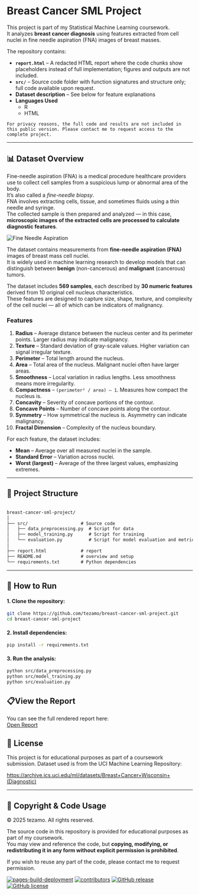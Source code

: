 # Breast Cancer SML Project

This project is part of my Statistical Machine Learning coursework.  
It analyzes **breast cancer diagnosis** using features extracted from cell nuclei in fine needle aspiration (FNA) images of breast masses.

The repository contains:
- **`report.html`** – A redacted HTML report where the code chunks show placeholders instead of full implementation; figures and outputs are not included.
- **`src/`** – Source code folder with function signatures and structure only; full code available upon request.
- **Dataset description** – See below for feature explanations
- **Languages Used**
  - R
  - HTML

```
For privacy reasons, the full code and results are not included in this public version. Please contact me to request access to the complete project.
````
---

## 📊 Dataset Overview

Fine-needle aspiration (FNA) is a medical procedure healthcare providers use to collect cell samples from a suspicious lump or abnormal area of the body.  
It’s also called a *fine-needle biopsy*.  
FNA involves extracting cells, tissue, and sometimes fluids using a thin needle and syringe.  
The collected sample is then prepared and analyzed — in this case, **microscopic images of the extracted cells are processed to calculate diagnostic features**.

![Fine Needle Aspiration](images/fna.jpg)

The dataset contains measurements from **fine-needle aspiration (FNA)** images of breast mass cell nuclei.  
It is widely used in machine learning research to develop models that can distinguish between **benign** (non-cancerous) and **malignant** (cancerous) tumors.  

The dataset includes **569 samples**, each described by **30 numeric features** derived from 10 original cell nucleus characteristics.  
These features are designed to capture size, shape, texture, and complexity of the cell nuclei — all of which can be indicators of malignancy.



### Features

1. **Radius** – Average distance between the nucleus center and its perimeter points. Larger radius may indicate malignancy.
2. **Texture** – Standard deviation of gray-scale values. Higher variation can signal irregular texture.
3. **Perimeter** – Total length around the nucleus.
4. **Area** – Total area of the nucleus. Malignant nuclei often have larger areas.
5. **Smoothness** – Local variation in radius lengths. Less smoothness means more irregularity.
6. **Compactness** – `(perimeter² / area) – 1`. Measures how compact the nucleus is.
7. **Concavity** – Severity of concave portions of the contour.
8. **Concave Points** – Number of concave points along the contour.
9. **Symmetry** – How symmetrical the nucleus is. Asymmetry can indicate malignancy.
10. **Fractal Dimension** – Complexity of the nucleus boundary.

For each feature, the dataset includes:
- **Mean** – Average over all measured nuclei in the sample.
- **Standard Error** – Variation across nuclei.
- **Worst (largest)** – Average of the three largest values, emphasizing extremes.

---

## 📂 Project Structure

```markdown

breast-cancer-sml-project/
│
├── src/                    # Source code 
│   ├── data_preprocessing.py  # Script for data 
│   ├── model_training.py      # Script for training
│   └── evaluation.py          # Script for model evaluation and metrics
│
├── report.html             # report 
├── README.md               # overview and setup
└── requirements.txt        # Python dependencies 

```
---

## 🚀 How to Run


#### 1. Clone the repository:

   ```bash
   git clone https://github.com/tezamo/breast-cancer-sml-project.git
   cd breast-cancer-sml-project
   ```


#### 2. Install dependencies:
   ```bash
   pip install -r requirements.txt
   ```

#### 3. Run the analysis:
   ``` bash
  python src/data_preprocessing.py
  python src/model_training.py
  python src/evaluation.py
   ```

## 📋View the Report

You can see the full rendered report here:  
[Open Report](https://tezamo.github.io/breast-cancer-sml-project/report.html)


## 📜 License
This project is for educational purposes as part of a coursework submission.
Dataset used is from the UCI Machine Learning Repository:  

https://archive.ics.uci.edu/ml/datasets/Breast+Cancer+Wisconsin+(Diagnostic)

---

## 📌 Copyright & Code Usage

© 2025 tezamo. All rights reserved.  

The source code in this repository is provided for educational purposes as part of my coursework.  
You may view and reference the code, but **copying, modifying, or redistributing it in any form without explicit permission is prohibited**.  

If you wish to reuse any part of the code, please contact me to request permission.


[![pages-build-deployment](https://github.com/tezamo/breast-cancer-sml-project/actions/workflows/pages/pages-build-deployment/badge.svg)](https://github.com/tezamo/breast-cancer-sml-project/actions/workflows/pages/pages-build-deployment)
[![contributors](https://img.shields.io/github/contributors/tezamo/breast-cancer-sml-project.svg)](https://github.com/tezamo/breast-cancer-sml-project/graphs/contributors)
[![GitHub release](https://img.shields.io/github/v/release/tezamo/breast-cancer-sml-project.svg)](https://GitHub.com/tezamo/breast-cancer-sml-project/releases/)
[![GitHub license](https://img.shields.io/github/license/tezamo/breast-cancer-sml-project.svg)](https://github.com/tezamo/breast-cancer-sml-project/blob/main/LICENSE)




